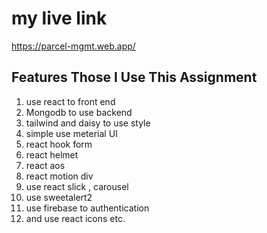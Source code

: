 # my live link
https://parcel-mgmt.web.app/

## Features  Those I Use This Assignment

1. use react to front end
2. Mongodb to use backend
3. tailwind and daisy to use style
4. simple use meterial UI 
5. react hook form
6. react helmet
7. react aos
8. react motion div
9. use react slick , carousel
10. use sweetalert2
11. use firebase to authentication
12. and use react icons etc.